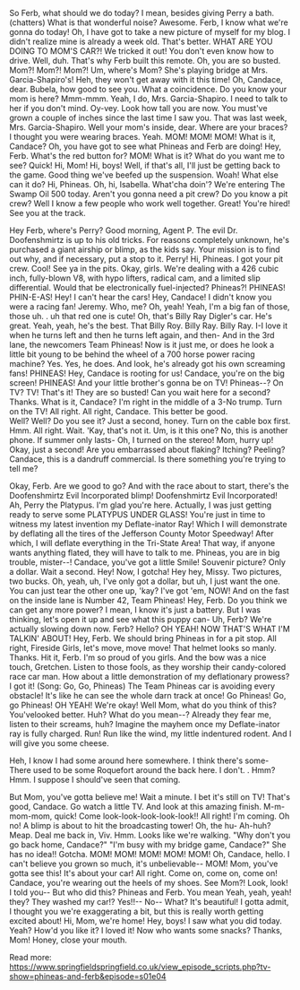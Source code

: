 So Ferb, what should we do today? I mean, besides giving Perry a bath.
(chatters) What is that wonderful noise? Awesome.
Ferb, I know what we're gonna do today! Oh, I have got to take a new picture of myself for my blog.
I didn't realize mine is already a week old.
That's better.
WHAT ARE YOU DOING TO MOM'S CAR?! We tricked it out! You don't even know how to drive.
Well, duh.
That's why Ferb built this remote.
Oh, you are so busted.
Mom?! Mom?! Mom?! Um, where's Mom? She's playing bridge at Mrs.
Garcia-Shapiro's! Heh, they won't get away with it this time! Oh, Candace, dear.
Bubela, how good to see you.
What a coincidence.
Do you know your mom is here? Mmm-mmm.
Yeah, I do, Mrs.
Garcia-Shapiro.
I need to talk to her if you don't mind.
Oy-vey.
Look how tall you are now.
You must've grown a couple of inches since the last time I saw you.
That was last week, Mrs.
Garcia-Shapiro.
Well your mom's inside, dear.
Where are your braces? I thought you were wearing braces.
Yeah.
MOM! MOM! MOM! What is it, Candace? Oh, you have got to see what Phineas and Ferb are doing! Hey, Ferb.
What's the red button for? MOM! What is it? What do you want me to see? Quick! Hi, Mom! Hi, boys! Well, if that's all, I'll just be getting back to the game.
Good thing we've beefed up the suspension.
Woah! What else can it do? Hi, Phineas.
Oh, hi, Isabella.
What'cha doin'? We're entering The Swamp Oil 500 today.
Aren't you gonna need a pit crew? Do you know a pit crew? Well I know a few people who work well together.
Great! You're hired! See you at the track.

Hey Ferb, where's Perry? Good morning, Agent P.
The evil Dr.
Doofenshmirtz is up to his old tricks.
For reasons completely unknown, he's purchased a giant airship or blimp, as the kids say.
Your mission is to find out why, and if necessary, put a stop to it.
Perry! Hi, Phineas.
I got your pit crew.
Cool! See ya in the pits.
Okay, girls.
We're dealing with a 426 cubic inch, fully-blown V8, with hypo lifters, radical cam, and a limited slip differential.
Would that be electronically fuel-injected? Phineas?! PHINEAS! PHIN-E-AS! Hey! I can't hear the cars! Hey, Candace! I didn't know you were a racing fan! Jeremy.
Who, me? Oh, yeah! Yeah, I'm a big fan of those, those uh.
.
uh that red one is cute! Oh, that's Billy Ray Digler's car.
He's great.
Yeah, yeah, he's the best.
That Billy Roy.
Billy Ray.
Billy Ray.
I-I love it when he turns left and then he turns left again, and then- 
And in the 3rd lane, the newcomers Team Phineas! 
Now is it just me, or does he look a little bit young to be behind the wheel of a 700 horse power racing machine? Yes.
Yes, he does.
And look, he's already got his own screaming fans! PHINEAS! Hey, Candace is rooting for us! Candace, you're on the big screen! PHINEAS! And your little brother's gonna be on TV! Phineas--? On TV? TV! That's it! They are so busted! Can you wait here for a second? Thanks.
What is it, Candace? I'm right in the middle of a 3-No trump.
Turn on the TV! All right.
All right, Candace.
This better be good.  
Well? Well? Do you see it? Just a second, honey.
Turn on the cable box first.
Hmm.
All right.
Wait.
'Kay, that's not it.
Um, is it this one? No, this is another phone.
If summer only lasts- Oh, I turned on the stereo! Mom, hurry up! Okay, just a second! Are you embarrassed about flaking? Itching? Peeling? Candace, this is a dandruff commercial.
Is there something you're trying to tell me?  

Okay, Ferb.
Are we good to go? And with the race about to start, there's the Doofenshmirtz Evil Incorporated blimp! Doofenshmirtz Evil Incorporated! Ah, Perry the Platypus.
I'm glad you're here.
Actually, I was just getting ready to serve some PLATYPUS UNDER GLASS! You're just in time to witness my latest invention my Deflate-inator Ray! Which I will demonstrate by deflating all the tires of the Jefferson County Motor Speedway! After which, I will deflate everything in the Tri-State Area! That way, if anyone wants anything flated, they will have to talk to me.
Phineas, you are in big trouble, mister--! Candace, you've got a little Smile! Souvenir picture? Only a dollar.
Wait a second.
Hey! Now, I gotcha! Hey hey, Missy.
Two pictures, two bucks.
Oh, yeah, uh, I've only got a dollar, but uh, I just want the one.
You can just tear the other one up, 'kay? I've got 'em, NOW! And on the fast on the inside lane is Number 42, Team Phineas! Hey, Ferb.
Do you think we can get any more power? I mean, I know it's just a battery.
But I was thinking, let's open it up and see what this puppy can- Uh, Ferb? We're actually slowing down now.
Ferb? Hello? OH YEAH! NOW THAT'S WHAT I'M TALKIN' ABOUT! Hey, Ferb.
We should bring Phineas in for a pit stop.
All right, Fireside Girls, let's move, move move! That helmet looks so manly.
Thanks.
Hit it, Ferb.
I'm so proud of you girls.
And the bow was a nice touch, Gretchen.
Listen to those fools, as they worship their candy-colored race car man.
How about a little demonstration of my deflationary prowess? I got it! (Song: Go, Go, Phineas) The Team Phineas car is avoiding every obstacle! It's like he can see the whole darn track at once! Go Phineas! Go, go Phineas! OH YEAH! We're okay! Well Mom, what do you think of this? You'velooked better.
Huh? What do you mean--? Already they fear me, listen to their screams, huh? Imagine the mayhem once my Deflate-inator ray is fully charged.
Run! Run like the wind, my little indentured rodent.
And I will give you some cheese.

Heh, I know I had some around here somewhere.
I think there's some- There used to be some Roquefort around the back here.
I don't.
.
Hmm? Hmm.
I suppose I should've seen that coming.

But Mom, you've gotta believe me! Wait a minute.
I bet it's still on TV! That's good, Candace.
Go watch a little TV.
And look at this amazing finish.
M-m-mom-mom, quick! Come look-look-look-look-look!! All right! I'm coming.
Oh no! A blimp is about to hit the broadcasting tower! Oh, the hu- Ah-huh? Meap.
Deal me back in, Viv.
Hmm.
Looks like we're walking.
"Why don't you go back home, Candace?" "I'm busy with my bridge game, Candace?" She has no idea!! Gotcha.
MOM! MOM! MOM! MOM! MOM! Oh, Candace, hello.
I can't believe you grown so much, it's unbelievable-- MOM! Mom, you've gotta see this! It's about your car! All right.
Come on, come on, come on! Candace, you're wearing out the heels of my shoes.
See Mom?! Look, look! I told you-- But who did this? Phineas and Ferb.
You mean Yeah, yeah, yeah! they? They washed my car!? Yes!!-- No-- What? It's beautiful! I gotta admit, I thought you we're exaggerating a bit, but this is really worth getting excited about! Hi, Mom, we're home! Hey, boys! I saw what you did today.
Yeah? How'd you like it? I loved it! Now who wants some snacks? Thanks, Mom! Honey, close your mouth.

Read more: https://www.springfieldspringfield.co.uk/view_episode_scripts.php?tv-show=phineas-and-ferb&episode=s01e04